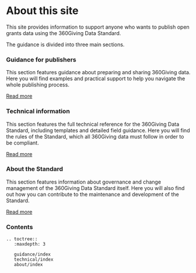 # About this site
This site provides information to support anyone who wants to publish open grants data using the 360Giving Data Standard.

The guidance is divided into three main sections.

### Guidance for publishers

This section features guidance about preparing and sharing 360Giving data. Here you will find examples and practical support to help you navigate the whole publishing process.

[Read more](guidance)


### Technical information

This section features the full technical reference for the 360Giving Data Standard, including templates and detailed field guidance. Here you will find the rules of the Standard, which all 360Giving data must follow in order to be compliant.

[Read more](technical)


### About the Standard

This section features information about governance and change management of the 360Giving Data Standard itself. Here you will also find out how you can contribute to the maintenance and development of the Standard.

[Read more](about)

### Contents

```eval_rst
.. toctree::
   :maxdepth: 3

   guidance/index
   technical/index
   about/index

```
